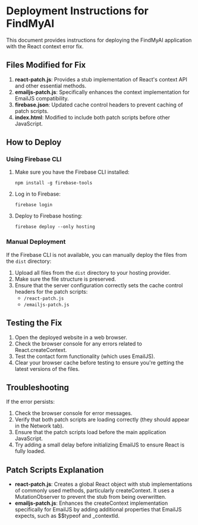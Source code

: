 # Deployment Instructions for FindMyAI

This document provides instructions for deploying the FindMyAI application with the React context error fix.

## Files Modified for Fix

1. **react-patch.js**: Provides a stub implementation of React's context API and other essential methods.
2. **emailjs-patch.js**: Specifically enhances the context implementation for EmailJS compatibility.
3. **firebase.json**: Updated cache control headers to prevent caching of patch scripts.
4. **index.html**: Modified to include both patch scripts before other JavaScript.

## How to Deploy

### Using Firebase CLI

1. Make sure you have the Firebase CLI installed:

   ```
   npm install -g firebase-tools
   ```

2. Log in to Firebase:

   ```
   firebase login
   ```

3. Deploy to Firebase hosting:
   ```
   firebase deploy --only hosting
   ```

### Manual Deployment

If the Firebase CLI is not available, you can manually deploy the files from the `dist` directory:

1. Upload all files from the `dist` directory to your hosting provider.
2. Make sure the file structure is preserved.
3. Ensure that the server configuration correctly sets the cache control headers for the patch scripts:
   - `/react-patch.js`
   - `/emailjs-patch.js`

## Testing the Fix

1. Open the deployed website in a web browser.
2. Check the browser console for any errors related to React.createContext.
3. Test the contact form functionality (which uses EmailJS).
4. Clear your browser cache before testing to ensure you're getting the latest versions of the files.

## Troubleshooting

If the error persists:

1. Check the browser console for error messages.
2. Verify that both patch scripts are loading correctly (they should appear in the Network tab).
3. Ensure that the patch scripts load before the main application JavaScript.
4. Try adding a small delay before initializing EmailJS to ensure React is fully loaded.

## Patch Scripts Explanation

- **react-patch.js**: Creates a global React object with stub implementations of commonly used methods, particularly createContext. It uses a MutationObserver to prevent the stub from being overwritten.
- **emailjs-patch.js**: Enhances the createContext implementation specifically for EmailJS by adding additional properties that EmailJS expects, such as $$typeof and \_contextId.

